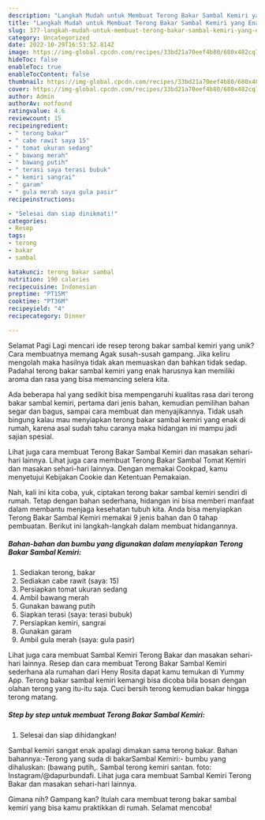 ```yaml
---
description: "Langkah Mudah untuk Membuat Terong Bakar Sambal Kemiri yang Enak, Enak"
title: "Langkah Mudah untuk Membuat Terong Bakar Sambal Kemiri yang Enak, Enak"
slug: 377-langkah-mudah-untuk-membuat-terong-bakar-sambal-kemiri-yang-enak-enak
category: Uncategorized
date: 2022-10-29T16:53:52.814Z
image: https://img-global.cpcdn.com/recipes/33bd21a70eef4b80/680x482cq70/terong-bakar-sambal-kemiri-foto-resep-utama.jpg
hideToc: false
enableToc: true
enableTocContent: false
thumbnail: https://img-global.cpcdn.com/recipes/33bd21a70eef4b80/680x482cq70/terong-bakar-sambal-kemiri-foto-resep-utama.jpg
cover: https://img-global.cpcdn.com/recipes/33bd21a70eef4b80/680x482cq70/terong-bakar-sambal-kemiri-foto-resep-utama.jpg
author: Admin
authorAv: notfound
ratingvalue: 4.6
reviewcount: 15
recipeingredient:
- " terong bakar"
- " cabe rawit saya 15"
- " tomat ukuran sedang"
- " bawang merah"
- " bawang putih"
- " terasi saya terasi bubuk"
- " kemiri sangrai"
- " garam"
- " gula merah saya gula pasir"
recipeinstructions:

- "Selesai dan siap dinikmati!"
categories:
- Resep
tags:
- terong
- bakar
- sambal

katakunci: terong bakar sambal 
nutrition: 190 calories
recipecuisine: Indonesian
preptime: "PT15M"
cooktime: "PT36M"
recipeyield: "4"
recipecategory: Dinner

---
```



Selamat Pagi Lagi mencari ide resep terong bakar sambal kemiri yang unik? Cara membuatnya memang Agak susah-susah gampang. Jika keliru mengolah maka hasilnya tidak akan memuaskan dan bahkan tidak sedap. Padahal terong bakar sambal kemiri yang enak harusnya kan memiliki aroma dan rasa yang bisa memancing selera kita.


Ada beberapa hal yang sedikit bisa mempengaruhi kualitas rasa dari terong bakar sambal kemiri, pertama dari jenis bahan, kemudian pemilihan bahan segar dan bagus, sampai cara membuat dan menyajikannya. Tidak usah bingung kalau mau menyiapkan terong bakar sambal kemiri yang enak di rumah, karena asal sudah tahu caranya maka hidangan ini mampu jadi sajian spesial.

Lihat juga cara membuat Terong Bakar Sambal Kemiri dan masakan sehari-hari lainnya. Lihat juga cara membuat Terong Bakar Sambal Tomat Kemiri dan masakan sehari-hari lainnya. Dengan memakai Cookpad, kamu menyetujui Kebijakan Cookie dan Ketentuan Pemakaian.


Nah, kali ini kita coba, yuk, ciptakan terong bakar sambal kemiri sendiri di rumah. Tetap dengan bahan sederhana, hidangan ini bisa memberi manfaat dalam membantu menjaga kesehatan tubuh kita. Anda bisa menyiapkan Terong Bakar Sambal Kemiri memakai 9 jenis bahan dan 0 tahap pembuatan. Berikut ini langkah-langkah dalam membuat hidangannya.

<!--inarticleads1-->

##### Bahan-bahan dan bumbu yang digunakan dalam menyiapkan Terong Bakar Sambal Kemiri:

1. Sediakan  terong, bakar
1. Sediakan  cabe rawit (saya: 15)
1. Persiapkan  tomat ukuran sedang
1. Ambil  bawang merah
1. Gunakan  bawang putih
1. Siapkan  terasi (saya: terasi bubuk)
1. Persiapkan  kemiri, sangrai
1. Gunakan  garam
1. Ambil  gula merah (saya: gula pasir)


Lihat juga cara membuat Sambal Kemiri Terong Bakar dan masakan sehari-hari lainnya. Resep dan cara membuat Terong Bakar Sambal Kemiri sederhana ala rumahan dari Heny Rosita dapat kamu temukan di Yummy App. Terong bakar sambal kemiri kemangi bisa dicoba bila bosan dengan olahan terong yang itu-itu saja. Cuci bersih terong kemudian bakar hingga terong matang. 

<!--inarticleads2-->

##### Step by step untuk membuat Terong Bakar Sambal Kemiri:


1. Selesai dan siap dihidangkan!

Sambal kemiri sangat enak apalagi dimakan sama terong bakar. Bahan bahannya:-Terong yang suda di bakarSambal Kemiri:- bumbu yang dihaluskan: (bawang putih,. Sambal terong kemiri santan. foto: Instagram/@dapurbundafi. Lihat juga cara membuat Sambal Kemiri Terong Bakar dan masakan sehari-hari lainnya. 

Gimana nih? Gampang kan? Itulah cara membuat terong bakar sambal kemiri yang bisa kamu praktikkan di rumah. Selamat mencoba!
